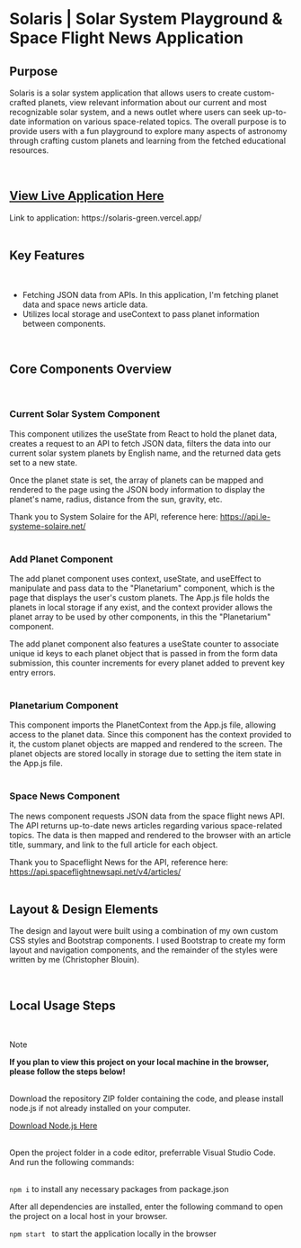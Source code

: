 <br>

# Solaris | Solar System Playground & Space Flight News Application

## Purpose
Solaris is a solar system application that allows users to create custom-crafted planets, view relevant information about our current and most recognizable solar system, and a news outlet where users can seek up-to-date information on various space-related topics. The overall purpose is to provide users with a fun playground to explore many aspects of astronomy through crafting custom planets and learning from the fetched educational resources.

<br>
<h2><a href="https://solaris-green.vercel.app/" alt="Solaris Solar System Application Link!" title="View Solaris | Solar System App" target="_blank">View Live Application Here </a></h2>
Link to application: https://solaris-green.vercel.app/
<br>
<br>

## Key Features
<br>
<ul>
  <li>Fetching JSON data from APIs. In this application, I'm fetching planet data and space news article data.</li>
  <li>Utilizes local storage and useContext to pass planet information between components.</li>
</ul>
<br>

## Core Components Overview
<br>

### Current Solar System Component

This component utilizes the useState from React to hold the planet data, creates a request to an API to fetch JSON data, filters the data into our current solar system planets by English name, and the returned data gets set to a new state. 

Once the planet state is set, the array of planets can be mapped and rendered to the page using the JSON body information to display the planet's name, radius, distance from the sun, gravity, etc.  

Thank you to System Solaire for the API, reference here: https://api.le-systeme-solaire.net/
<br>
<br>

### Add Planet Component

The add planet component uses context, useState, and useEffect to manipulate and pass data to the "Planetarium" component, which is the page that displays the user's custom planets. The App.js file holds the planets in local storage if any exist, and the context provider allows the planet array to be used by other components, in this the "Planetarium" component.

The add planet component also features a useState counter to associate unique id keys to each planet object that is passed in from the form data submission, this counter increments for every planet added to prevent key entry errors.  
<br>

### Planetarium Component

This component imports the PlanetContext from the App.js file, allowing access to the planet data. Since this component has the context provided to it, the custom planet objects are mapped and rendered to the screen. The planet objects are stored locally in storage due to setting the item state in the App.js file.
<br>
<br>

### Space News Component

The news component requests JSON data from the space flight news API. The API returns up-to-date news articles regarding various space-related topics. The data is then mapped and rendered to the browser with an article title, summary, and link to the full article for each object.

Thank you to Spaceflight News for the API, reference here: https://api.spaceflightnewsapi.net/v4/articles/
<br>
<br>

## Layout & Design Elements
<p>The design and layout were built using a combination of my own custom CSS styles and Bootstrap components. I used Bootstrap to create my form layout and navigation components, and the remainder of the styles were written by me (Christopher Blouin).</p>
<br>

## Local Usage Steps
<br>

>[!NOTE]
> <strong>If you plan to view this project on your local machine in the browser, please follow the steps below!</strong>

<br>
Download the repository ZIP folder containing the code, and please install node.js if not already installed on your computer. 
<br>
<p><a href="https://nodejs.org/en/download" alt="Node.js Download Link" title="Download Node.js" target="_blank">Download Node.js Here</a></p>
<br>
Open the project folder in a code editor, preferrable Visual Studio Code. And run the following commands:

<br>
<br>

```npm i``` to install any necessary packages from package.json

After all dependencies are installed, enter the following command to open the project on a local host in your browser.

```npm start ``` to start the application locally in the browser



